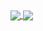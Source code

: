 <a href="https://github.com/anuraghazra/github-readme-stats">
  <img align="center" src="https://github-readme-stats.vercel.app/api?username=jccit&show_icons=true&theme=dark&count_private=true&include_all_commits=true&hide_border=true&hide_title=true&hide_rank=true" />
</a>
<a href="https://github.com/anuraghazra/github-readme-stats">
  <img align="center" src="https://github-readme-stats.vercel.app/api/top-langs?username=jccit&layout=compact&theme=dark&hide_border=true" />
</a>
